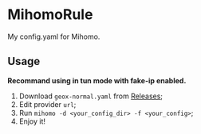 # MihomoRule
My config.yaml for Mihomo.
## Usage
**Recommand using in tun mode with fake-ip enabled.**
1. Download `geox-normal.yaml` from [Releases](https://github.com/YRSB/MihomoRule/releases);
2. Edit provider `url`;
3. Run `mihomo -d <your_config_dir> -f <your_config>`;
4. Enjoy it!

